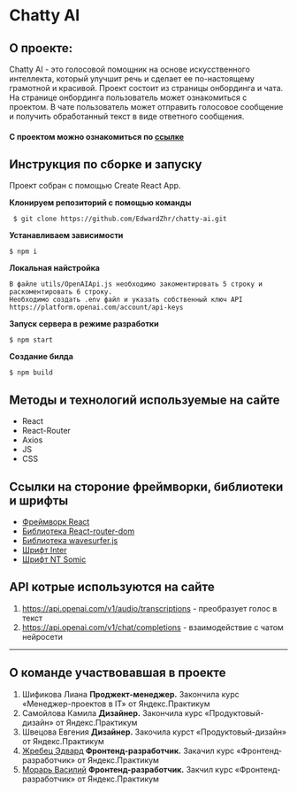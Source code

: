 # Chatty AI

## О проекте:
Chatty AI - это голосовой помощник на основе искусственного интеллекта, который улучшит речь и сделает ее по-настоящему грамотной и красивой.
Проект состоит из страницы онбординга и чата. На странице онбординга пользователь может ознакомиться с проектом. В чате пользователь может отправить голосовое сообщение и получить обработанный текст в виде ответного сообщения.

#### С проектом можно ознакомиться по [ссылке](https://edwardzhr.github.io/chatty-ai)

## Инструкция по сборке и запуску
Проект собран с помощью  Create React App.

**Клонируем репозиторий c помощью команды**
```
 $ git clone https://github.com/EdwardZhr/chatty-ai.git
```
**Устанавливаем зависимости** 
```
$ npm i
```
 **Локальная найстройка**
 ```
В файле utils/OpenAIApi.js необходимо закоментировать 5 строку и раскоментировать 6 строку.
Необходимо создать .env файл и указать собственный ключ API https://platform.openai.com/account/api-keys 

 ```
 **Запуск сервера в режиме разработки**
 ```
 $ npm start
 ```
  **Создание билда**
 ```
 $ npm build
 ```

## Методы и технологий используемые на сайте
* React
* React-Router
* Axios
* JS
* CSS

## Ссылки на стороние фреймворки, библиотеки и шрифты

* [Фреймворк React](https://react.dev/)
* [Библиотека React-router-dom ](https://www.npmjs.com/package/react-router-dom)
* [Библиотека wavesurfer.js](https://wavesurfer-js.org/)
* [Шрифт Inter](https://fonts.google.com/specimen/Inter?query=Inter)
* [Шрифт NT Somic](https://fontesk.com/nt-somic-typeface/)

## API котрые используются на сайте

1. https://api.openai.com/v1/audio/transcriptions - преобразует голос в текст
2. https://api.openai.com/v1/chat/completions - взаимодействие с чатом нейросети

___
## О команде участвовавшая в проекте
1. Шификова Лиана **Проджект-менеджер.** Закончила курс «Менеджер-проектов в IT» от Яндекс.Практикум
2. Самойлова Камила **Дизайнер.** Закончила курс «Продуктовый-дизайн» от Яндекс.Практикум
3. Швецова Евгения **Дизайнер.** Закочила курст «Продуктовый-дизайн» от Яндекс.Практикум
4. [Жребец Эдвард](https://github.com/EdwardZhr) **Фронтенд-разработчик.** Закачил курс «Фронтенд-разработчик» от Яндекс.Практикум
5. [Морарь Василий](https://github.com/Vasilii-0009) **Фронтенд-разработчик.** Закчил курс «Фронтенд-разработчик» от Яндекс.Практикум 
